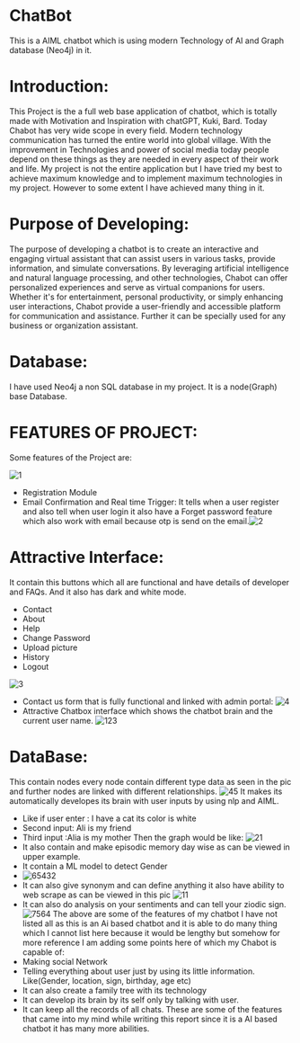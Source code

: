 # ChatBot
This is a AIML chatbot which is using modern Technology of AI and Graph database (Neo4j) in it.
# Introduction:
This Project is the a full web base application of chatbot, which is totally made with Motivation
and Inspiration with chatGPT, Kuki, Bard. Today Chabot has very wide scope in every field.
Modern technology communication has turned the entire world into global village. With the
improvement in Technologies and power of social media today people depend on these things
as they are needed in every aspect of their work and life. My project is not the entire
application but I have tried my best to achieve maximum knowledge and to implement
maximum technologies in my project. However to some extent I have achieved many thing in it.
# Purpose of Developing:
The purpose of developing a chatbot is to create an interactive and engaging virtual assistant
that can assist users in various tasks, provide information, and simulate conversations. By
leveraging artificial intelligence and natural language processing, and other technologies,
Chabot can offer personalized experiences and serve as virtual companions for users. Whether
it's for entertainment, personal productivity, or simply enhancing user interactions, Chabot
provide a user-friendly and accessible platform for communication and assistance. Further it
can be specially used for any business or organization assistant.
# Database:
I have used Neo4j a non SQL database in my project. It is a node(Graph) base Database.
# FEATURES OF PROJECT:
Some features of the Project are:

![1](https://github.com/AhmedBilalSSG/ChatBot/assets/110194946/672dfe52-62ef-475f-858b-8b951da57d7d)
* Registration Module
* Email Confirmation and Real time Trigger:
It tells when a user register and also tell when user login it also have a Forget password feature which also work with email because otp is send on the email.![2](https://github.com/AhmedBilalSSG/ChatBot/assets/110194946/2f608b18-4f82-414f-9a91-60bbb63ab1dc)
# Attractive Interface:
It contain this buttons which all are functional and have details of developer and FAQs. And it also has dark and white mode.
* Contact
* About
* Help
* Change Password
* Upload picture
* History
* Logout
  
![3](https://github.com/AhmedBilalSSG/ChatBot/assets/110194946/196fec22-f44e-43d7-8fd6-1d54cd342dbf)
* Contact us form that is fully functional and linked with admin portal:
![4](https://github.com/AhmedBilalSSG/ChatBot/assets/110194946/8c42914f-328c-4684-b07c-1bae6a0171ca)
* Attractive Chatbox interface which shows the chatbot brain and the current user name.
![123](https://github.com/AhmedBilalSSG/ChatBot/assets/110194946/df6a32bc-1abf-4d22-9e72-1ee42f74f638)
# DataBase:
This contain nodes every node contain different type data as seen in the pic and further nodes are linked with different relationships.
![45](https://github.com/AhmedBilalSSG/ChatBot/assets/110194946/277fbc07-30b8-4b8d-b01b-da91f48ae6bb)
It makes its automatically developes its brain with user inputs by using nlp and AIML.
* Like if user enter : I have a cat its color is white
* Second input: Ali is my friend
* Third input :Alia is my mother
Then the graph would be like:
![21](https://github.com/AhmedBilalSSG/ChatBot/assets/110194946/08a8d969-9790-42ce-9c07-ba8f638e4702)
* It also contain and make episodic memory day wise as can be viewed in upper example.
* It contain a ML model to detect Gender
* ![65432](https://github.com/AhmedBilalSSG/ChatBot/assets/110194946/11989c70-d74b-48d7-a789-1147e957db7f)
* It can also give synonym and can define anything it also have ability to web scrape as can be viewed in this pic
![11](https://github.com/AhmedBilalSSG/ChatBot/assets/110194946/b293a5ce-4a34-41c9-aaff-7d9480e9b76b)
* It can also do analysis on your sentiments and can tell your ziodic sign.
![7564](https://github.com/AhmedBilalSSG/ChatBot/assets/110194946/659b2990-1494-44fb-90fc-625da8ee4f26)
The above are some of the features of my chatbot I have not listed all as this is an Ai based chatbot and it is able to do many thing which I cannot list here because it would be lengthy but somehow for more reference I am adding some points here of which my Chabot is capable of:
* Making social Network
* Telling everything about user just by using its little information. Like(Gender, location, sign, birthday, age etc)
* It can also create a family tree with its technology
* It can develop its brain by its self only by talking with user.
* It can keep all the records of all chats.
These are some of the features that came into my mind while writing this report since it is a AI based chatbot it has many more abilities.
